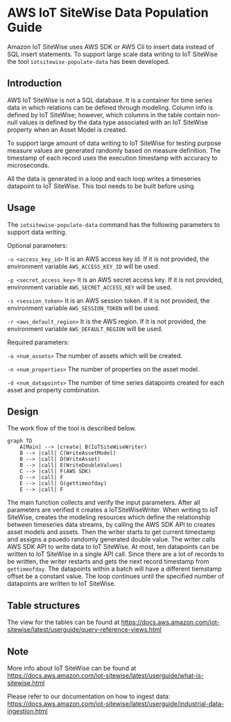 # AWS IoT SiteWise Data Population Guide 

Amazon IoT SiteWise uses AWS SDK or AWS Cli to insert data instead of SQL insert statements. To support large scale data writing to IoT SiteWise the tool `iotsitewise-populate-data` has been developed. 

## Introduction
AWS IoT SiteWise is not a SQL database. It is a container for time series data in which relations can be defined through modeling. Column info is defined by IoT SiteWise; however, which columns in the table contain non-null values is defined by the data type associated with an IoT SiteWise property when an Asset Model is created.

To support large amount of data writing to IoT SiteWise for testing purpose measure values are generated randomly based on measure definition. The timestamp of each record uses the execution timestamp with accuracy to microseconds.

All the data is generated in a loop and each loop writes a timeseries datapoint to IoT SiteWise. This tool needs to be built before using.

## Usage
The `iotsitewise-populate-data` command has the following parameters to support data writing.

Optional parameters:

`-u <access_key_id>`  It is an AWS access key id. If it is not provided, the environment variable `AWS_ACCESS_KEY_ID` will be used. 

`-p <secret_access_key>` It is an AWS secret access key. If it is not provided, environment variable `AWS_SECRET_ACCESS_KEY` will be used. 

`-s <session_token>` It is an AWS session token. If it is not provided, the environment variable `AWS_SESSION_TOKEN` will be used.

`-r <aws_default_region>` It is the AWS region. If it is not provided, the environment variable `AWS_DEFAULT_REGION` will be used.

Required parameters:

`-a <num_assets>` The number of assets which will be created. 

`-n <num_properties>` The number of properties on the asset model. 

`-d <num_datapoints>` The number of time series datapoints created for each asset and property combination. 

## Design
The work flow of the tool is described below.

```mermaid
graph TD
    A[Main] --> |create| B(IoTSiteWiseWriter)
    B --> |call| C(WriteAssetModel)
    B --> |call| D(WriteAsset)
    B --> |call| E(WriteDoubleValues)
    C --> |call| F(AWS SDK)
    D --> |call| F
    E --> |call| G(gettimeofday)
    E --> |call| F
```
The main function collects and verify the input parameters. After all parameters are verified it creates a IoTSiteWiseWriter. When writing to IoT SiteWise, creates the modeling resources which define the relationship between timeseries data streams, by calling the AWS SDK API to creates asset models and assets. Then the writer starts to get current timestamp and assigns a psuedo randomly generated double value. The writer calls AWS SDK API to write data to IoT SiteWise. At most, ten datapoints can be written to IoT SiteWise in a single API call. Since there are a lot of records to be written, the writer restarts and gets the next record timestamp from `gettimeofday`. The datapoints within a batch will have a different tiemstamp offset be a constant value. The loop continues until the specified number of datapoints are written to IoT SiteWise.

## Table structures

The view for the tables can be found at https://docs.aws.amazon.com/iot-sitewise/latest/userguide/query-reference-views.html

## Note
More info about IoT SiteWise can be found at https://docs.aws.amazon.com/iot-sitewise/latest/userguide/what-is-sitewise.html

Please refer to our documentation on how to ingest data: https://docs.aws.amazon.com/iot-sitewise/latest/userguide/industrial-data-ingestion.html
